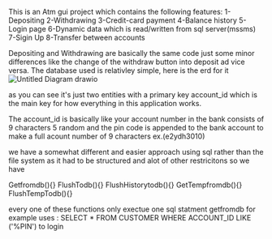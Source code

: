 This is an Atm gui project which contains the following features:
1-Depositing
2-Withdrawing
3-Credit-card payment
4-Balance history
5-Login page
6-Dynamic data which is read/written from sql server(mssms) 
7-Sigin Up 
8-Transfer between accounts

Depositing and Withdrawing are basically the same code just some minor differences like the change of the withdraw button into deposit ad vice versa.
The database used is relativley simple, here is the erd for it
![Untitled Diagram drawio](https://user-images.githubusercontent.com/74527457/176364883-7e3caaf0-33f7-43b9-a61c-7a56ebde084d.png)

as you can see it's just two entities with a primary key account_id which is the main key for how everything in this application works.

The account_id is basically like your account number in the bank consists of 9 characters 5 random and the pin code is appended to the bank account to make a full acount number of 9 characters ex.(e2ydh3010)

we have a somewhat different and easier approach using sql rather than the file system as it had to be structured and alot of other restricitons so we have

Getfromdb(){}
FlushTodb(){}
FlushHistorytodb(){}
GetTempfromdb(){}
FlushTempTodb(){}

every one of these functions only exectue one sql statment 
getfromdb for example uses :
SELECT * FROM CUSTOMER WHERE ACCOUNT_ID LIKE ('%PIN') to login


